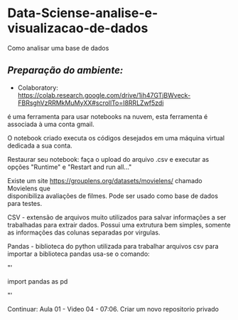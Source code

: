 # Data-Sciense-analise-e-visualizacao-de-dados
Como analisar uma base de dados


## *Preparação do ambiente:*

* Colaboratory: https://colab.research.google.com/drive/1ih47GTjBWveck-FBRsghVzRRMkMuMyXX#scrollTo=I8RRLZwf5zdi

é uma ferramenta para usar notebooks na nuvem, esta ferramenta é associada à uma conta gmail.

O notebook criado executa os códigos desejados em uma máquina virtual dedicada a sua conta.

Restaurar seu notebook:
faça o upload do arquivo .csv e executar as opções "Runtime" e "Restart and run all..."

Existe um site https://grouplens.org/datasets/movielens/ chamado Movielens que  
disponibiliza avaliações de filmes. Pode ser usado como base de dados para testes.

CSV - extensão de arquivos muito utilizados para salvar informações a ser trabalhadas para extrair dados. Possui uma extrutura bem simples, somente as informações das colunas separadas por virgulas.

Pandas - biblioteca do python utilizada para trabalhar arquivos csv
para importar a biblioteca pandas usa-se o comando:

"'

import pandas as pd

"'

Continuar: Aula 01 - Video 04 - 07:06.
Criar um novo repositorio privado
